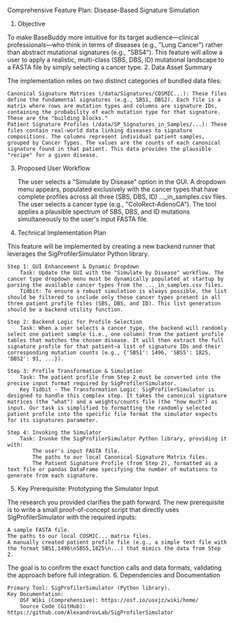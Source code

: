 Comprehensive Feature Plan: Disease-Based Signature Simulation
1. Objective

To make BaseBuddy more intuitive for its target audience—clinical professionals—who think in terms of diseases (e.g., "Lung Cancer") rather than abstract mutational signatures (e.g., "SBS4"). This feature will allow a user to apply a realistic, multi-class (SBS, DBS, ID) mutational landscape to a FASTA file by simply selecting a cancer type.
2. Data Asset Summary

The implementation relies on two distinct categories of bundled data files:

    Canonical Signature Matrices (/data/Signatures/COSMIC...): These files define the fundamental signatures (e.g., SBS1, DBS2). Each file is a matrix where rows are mutation types and columns are signature IDs, containing the probability of each mutation type for that signature. These are the "building blocks."
    Patient Signature Profiles (/data/SP_Signatures_in_Samples/...): These files contain real-world data linking diseases to signature compositions. The columns represent individual patient samples, grouped by Cancer Types. The values are the counts of each canonical signature found in that patient. This data provides the plausible "recipe" for a given disease.

3. Proposed User Workflow

    The user selects a "Simulate by Disease" option in the GUI.
    A dropdown menu appears, populated exclusively with the cancer types that have complete profiles across all three (SBS, DBS, ID) ..._in_samples.csv files.
    The user selects a cancer type (e.g., "ColoRect-AdenoCA").
    The tool applies a plausible spectrum of SBS, DBS, and ID mutations simultaneously to the user's input FASTA file.

4. Technical Implementation Plan

This feature will be implemented by creating a new backend runner that leverages the SigProfilerSimulator Python library.

    Step 1: GUI Enhancement & Dynamic Dropdown
        Task: Update the GUI with the "Simulate by Disease" workflow. The cancer type dropdown menu must be dynamically populated at startup by parsing the available cancer types from the ..._in_samples.csv files.
        Tidbit: To ensure a robust simulation is always possible, the list should be filtered to include only those cancer types present in all three patient profile files (SBS, DBS, and ID). This list generation should be a backend utility function.

    Step 2: Backend Logic for Profile Selection
        Task: When a user selects a cancer type, the backend will randomly select one patient sample (i.e., one column) from the patient profile tables that matches the chosen disease. It will then extract the full signature profile for that patient—a list of signature IDs and their corresponding mutation counts (e.g., {'SBS1': 1496, 'SBS5': 1825, 'DBS2': 91, ...}).

    Step 3: Profile Transformation & Simulation
        Task: The patient profile from Step 2 must be converted into the precise input format required by SigProfilerSimulator.
        Key Tidbit - The Transformation Logic: SigProfilerSimulator is designed to handle this complex step. It takes the canonical signature matrices (the "what") and a weights/counts file (the "how much") as input. Our task is simplified to formatting the randomly selected patient profile into the specific file format the simulator expects for its signatures parameter.

    Step 4: Invoking the Simulator
        Task: Invoke the SigProfilerSimulator Python library, providing it with:
            The user's input FASTA file.
            The paths to our local Canonical Signature Matrix files.
            The Patient Signature Profile (from Step 2), formatted as a text file or pandas DataFrame specifying the number of mutations to generate from each signature.

5. Key Prerequisite: Prototyping the Simulator Input

The research you provided clarifies the path forward. The new prerequisite is to write a small proof-of-concept script that directly uses SigProfilerSimulator with the required inputs:

    A sample FASTA file.
    The paths to our local COSMIC... matrix files.
    A manually created patient profile file (e.g., a simple text file with the format SBS1,1496\nSBS5,1825\n...) that mimics the data from Step 2.

The goal is to confirm the exact function calls and data formats, validating the approach before full integration.
6. Dependencies and Documentation

    Primary Tool: SigProfilerSimulator (Python library).
    Key Documentation:
        OSF Wiki (Comprehensive): https://osf.io/usxjz/wiki/home/
        Source Code (GitHub): https://github.com/AlexandrovLab/SigProfilerSimulator
